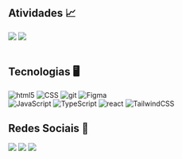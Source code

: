 ## Atividades 📈
<div>
  <img src="https://github-readme-stats.vercel.app/api?username=Kaue-Dev&show_icons=true&theme=react&hide_border=true"/> 
  <img src="https://github-readme-stats.vercel.app/api/top-langs/?username=Kaue-Dev&layout=compact&theme=react&hide_border=true"/>
  <br>
</div>

<br>

## Tecnologias 🖥️
![html5](https://img.shields.io/badge/HTML5-E34F26?style=for-the-badge&logo=html5&logoColor=white)
![CSS](https://img.shields.io/badge/CSS-E34F26?&style=for-the-badge&logo=css3&logoColor=white)
![git](https://img.shields.io/badge/Git-E34F26?style=for-the-badge&logo=git&logoColor=white)
![Figma](https://img.shields.io/badge/figma-%23F24E1E.svg?style=for-the-badge&logo=figma&logoColor=white)
<br>
![JavaScript](https://img.shields.io/badge/JavaScript-20232A?style=for-the-badge&logo=javascript&logoColor=F7DF1E)
![TypeScript](https://img.shields.io/badge/TypeScript-20232A?style=for-the-badge&logo=typescript&logoColor=white)
![react](https://img.shields.io/badge/React-20232A?style=for-the-badge&logo=react&logoColor=61DAFB)
![TailwindCSS](https://img.shields.io/badge/tailwindcss-%2338B2AC.svg?style=for-the-badge&logo=tailwind-css&logoColor=white)
<br>
 
## Redes Sociais 📱
<div>
  <a href="https://instagram.com/kauesim" target="_blank"><img src="https://img.shields.io/badge/-Instagram-20232A?style=for-the-badge&logo=instagram&logoColor=white"></a> 
  <a href="https://www.linkedin.com/in/kauepadilha/" target="_blank"><img src="https://img.shields.io/badge/-LinkedIn-20232A?style=for-the-badge&logo=linkedin&logoColor=white"></a> 
  <a href="https://steamcommunity.com/id/s1mpley11/" target="_blank"><img src="https://img.shields.io/badge/Steam-20232A?style=for-the-badge&logo=steam&logoColor=white"></a>
</div>
